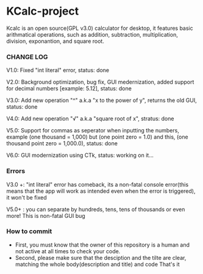 # KCalc-project
Kcalc is an open source(GPL v3.0) calculator for desktop, it features basic arithmatical operations, such as addition, subtraction, multiplication, division, exponantion, and square root.

### CHANGE LOG

V1.0: Fixed "int literal" error, status: done

V2.0: Background optimization, bug fix, GUI medernization, added support for decimal numbers [example: 5.12], status: done

V3.0: Add new operation "^" a.k.a "x to the power of y", returns the old GUI, status: done

V4.0: Add new operation "√" a.k.a "square root of x", stratus: done

V5.0: Support for commas as seperator when inputting the numbers, example (one thousand = 1,000) but (one point zero = 1.0) and this, (one thousand point zero = 1,000.0), status: done

V6.0: GUI modernization using CTk, status: working on it...

### Errors

V3.0 +: "int literal" error has comeback, its a non-fatal console error(this means that the app will work as intended even when the error is triggered), it won't be fixed

V5.0+ : you can separate by hundreds, tens, tens of thousands or even more! This is non-fatal GUI bug 

### How to commit
  - First, you must know that the owner of this repository is a human and not active at all times to check your code.
  - Second, please make sure that the desciption and the tilte are clear, matching the whole body(description and title) and code
That's it
